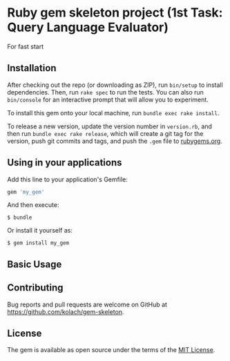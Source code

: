 # Ruby gem skeleton project (1st Task: Query Language Evaluator)

For fast start

## Installation

After checking out the repo (or downloading as ZIP), run `bin/setup` to install dependencies. Then, run `rake spec` to run the tests. You can also run `bin/console` for an interactive prompt that will allow you to experiment.

To install this gem onto your local machine, run `bundle exec rake install`. 

To release a new version, update the version number in `version.rb`, and then run `bundle exec rake release`, which will create a git tag for the version, push git commits and tags, and push the `.gem` file to [rubygems.org](https://rubygems.org).

## Using in your applications

Add this line to your application's Gemfile:

```ruby
gem 'my_gem'
```

And then execute:

    $ bundle

Or install it yourself as:

    $ gem install my_gem

## Basic Usage

## Contributing

Bug reports and pull requests are welcome on GitHub at https://github.com/kolach/gem-skeleton.

## License

The gem is available as open source under the terms of the [MIT License](http://opensource.org/licenses/MIT).

